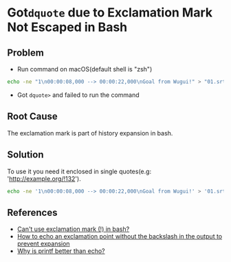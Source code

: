 # Got`dquote` due to Exclamation Mark Not Escaped in Bash

## Problem
* Run command on macOS(default shell is "zsh")

```bash
echo -ne "1\n00:00:08,000 --> 00:00:22,000\nGoal from Wugui!" > "01.srt"
```

* Got `dquote>` and failed to run the command

## Root Cause
The exclamation mark is part of history expansion in bash.

## Solution
To use it you need it enclosed in single quotes(e.g: 'http://example.org/!132').

```bash
echo -ne '1\n00:00:08,000 --> 00:00:22,000\nGoal from Wugui!' > '01.srt'
```

## References
* [Can't use exclamation mark (!) in bash?](https://unix.stackexchange.com/questions/33339/cant-use-exclamation-mark-in-bash)
* [How to echo an exclamation point without the backslash in the output to prevent expansion](https://unix.stackexchange.com/questions/641069/how-to-echo-an-exclamation-point-without-the-backslash-in-the-output-to-prevent)
* [Why is printf better than echo?](https://unix.stackexchange.com/questions/65803/why-is-printf-better-than-echo)
